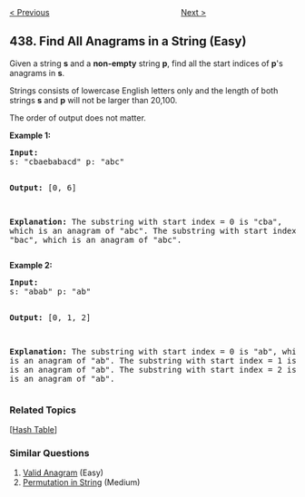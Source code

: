<!--|This file generated by command(leetcode description); DO NOT EDIT.    |-->
<!--+----------------------------------------------------------------------+-->
<!--|@author    openset <openset.wang@gmail.com>                           |-->
<!--|@link      https://github.com/openset                                 |-->
<!--|@home      https://github.com/openset/leetcode                        |-->
<!--+----------------------------------------------------------------------+-->

[< Previous](https://github.com/openset/leetcode/tree/master/problems/path-sum-iii "Path Sum III")
　　　　　　　　　　　　　　　　
[Next >](https://github.com/openset/leetcode/tree/master/problems/ternary-expression-parser "Ternary Expression Parser")

## 438. Find All Anagrams in a String (Easy)

<p>Given a string <b>s</b> and a <b>non-empty</b> string <b>p</b>, find all the start indices of <b>p</b>'s anagrams in <b>s</b>.</p>

<p>Strings consists of lowercase English letters only and the length of both strings <b>s</b> and <b>p</b> will not be larger than 20,100.</p>

<p>The order of output does not matter.</p>

<p><b>Example 1:</b>
<pre>
<b>Input:</b>
s: "cbaebabacd" p: "abc"

<b>Output:</b>
[0, 6]

<b>Explanation:</b>
The substring with start index = 0 is "cba", which is an anagram of "abc".
The substring with start index = 6 is "bac", which is an anagram of "abc".
</pre>
</p>

<p><b>Example 2:</b>
<pre>
<b>Input:</b>
s: "abab" p: "ab"

<b>Output:</b>
[0, 1, 2]

<b>Explanation:</b>
The substring with start index = 0 is "ab", which is an anagram of "ab".
The substring with start index = 1 is "ba", which is an anagram of "ab".
The substring with start index = 2 is "ab", which is an anagram of "ab".
</pre>
</p>

### Related Topics
  [[Hash Table](https://github.com/openset/leetcode/tree/master/tag/hash-table/README.md)]

### Similar Questions
  1. [Valid Anagram](https://github.com/openset/leetcode/tree/master/problems/valid-anagram) (Easy)
  1. [Permutation in String](https://github.com/openset/leetcode/tree/master/problems/permutation-in-string) (Medium)
